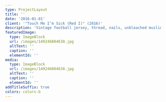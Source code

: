```yaml
---
type: ProjectLayout
title: ''
date: '2016-01-01'
client: '"Touch Me I’m Sick (Red I)" (2016)'
description: 'Vintage football jersey, thread, nails, unbleached muslin'
featuredImage:
  type: ImageBlock
  url: /images/149246804638.jpg
  altText: ''
  caption: ''
  elementId: ''
media:
  type: ImageBlock
  url: /images/149246804638.jpg
  altText: ''
  caption: ''
  elementId: ''
addTitleSuffix: true
colors: colors-b
---
```

